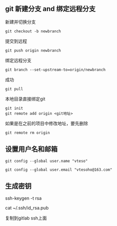 ## git 新建分支 and 绑定远程分支

新建并切换分支
```
git checkout -b newbranch
```

提交到远程
```
git push origin newbranch
```

绑定远程分支
```
git branch --set-upstream-to=origin/newbranch
```

成功
```
git pull
```


本地目录直接绑定git

```
git init
git remote add origin <git地址>

```
如果是在之前的项目中修改地址，要先删除
```
git remote rm origin
```


## 设置用户名和邮箱
```
git config --global user.name "vteso"

git config --global user.email "vtesoho@163.com"
```


## 生成密钥
ssh-keygen -t rsa

cat ~/.ssh/id_rsa.pub

复制到gitlab  ssh上面


